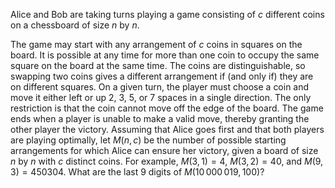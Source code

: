 Alice and Bob are taking turns playing a game consisting of $c$ different coins on a chessboard of size $n$ by $n$.

The game may start with any arrangement of $c$ coins in squares on the board. It is possible at any time for more than one coin to occupy the same square on the board at the same time. The coins are distinguishable, so swapping two coins gives a different arrangement if (and only if) they are on different squares.
On a given turn, the player must choose a coin and move it either left or up $2$, $3$, $5$, or $7$ spaces in a single direction. The only restriction is that the coin cannot move off the edge of the board.
The game ends when a player is unable to make a valid move, thereby granting the other player the victory.
Assuming that Alice goes first and that both players are playing optimally, let $M(n, c)$ be the number of possible starting arrangements for which Alice can ensure her victory, given a board of size $n$ by $n$ with $c$ distinct coins.
For example, $M(3, 1) = 4$, $M(3, 2) = 40$, and $M(9, 3) = 450304$.
What are the last $9$ digits of $M(10\,000\,019, 100)$?